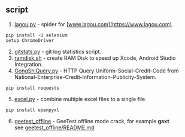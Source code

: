 ## script
1. [lagou.py](/lagou.py) - spider for [www.lagou.com](https://www.lagou.com).  
```
pip install -U selenium
setup ChromeDriver
```
2. [gitstats.py](/gitstats.py) - git log statistics script.  
3. [ramdisk.sh](/ramdisk.sh) - create RAM Disk to speed up Xcode, Android Studio Integration.  
4. [GongShiQuery.py](/GongShiQuery.py) - HTTP Query Uniform-Social-Credit-Code from National-Enterprise-Credit-Information-Publicity-System.  
```
pip install requests
```
5. [excel.py](/excel.py) - combine multiple excel files to a single file.  
```
pip install openpyxl
```
6. [geetest_offline](/geetest_offline) - GeeTest offline mode crack, for example **gsxt**  
see [geetest_offline/README.md](/geetest_offline/README.md)  
